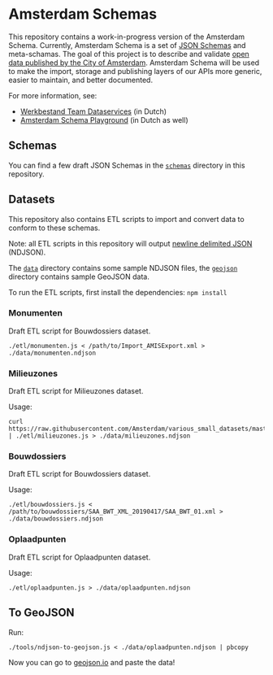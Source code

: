 # Amsterdam Schemas

This repository contains a work-in-progress version of the Amsterdam Schema. Currently, Amsterdam Schema is a set of [JSON Schemas](https://json-schema.org/) and meta-schamas. The goal of this project is to describe and validate [open data published by the City of Amsterdam](https://api.data.amsterdam.nl/api/). Amsterdam Schema will be used to make the import, storage and publishing layers of our APIs more generic, easier to maintain, and better documented.

For more information, see:

- [Werkbestand Team Dataservices](https://observablehq.com/@bertspaan/werkbestand-team-dataservices) (in Dutch)
- [Amsterdam Schema Playground](https://observablehq.com/@bertspaan/amsterdam-schema-playground) (in Dutch as well)

## Schemas

You can find a few draft JSON Schemas in the [`schemas`](schemas) directory in this repository.

## Datasets

This repository also contains ETL scripts to import and convert data to conform to these schemas.

Note: all ETL scripts in this repository will output [newline delimited JSON](http://ndjson.org/) (NDJSON).

The [`data`](data) directory contains some sample NDJSON files, the [`geojson`](geojson) directory contains sample GeoJSON data.

To run the ETL scripts, first install the dependencies: `npm install`

### Monumenten

Draft ETL script for Bouwdossiers dataset.

    ./etl/monumenten.js < /path/to/Import_AMISExport.xml > ./data/monumenten.ndjson

### Milieuzones

Draft ETL script for Milieuzones dataset.

Usage:

    curl https://raw.githubusercontent.com/Amsterdam/various_small_datasets/master/src/milieuzones/data/milieuzones.json | ./etl/milieuzones.js > ./data/milieuzones.ndjson

### Bouwdossiers

Draft ETL script for Bouwdossiers dataset.

Usage:

    ./etl/bouwdossiers.js < /path/to/bouwdossiers/SAA_BWT_XML_20190417/SAA_BWT_01.xml > ./data/bouwdossiers.ndjson

### Oplaadpunten

Draft ETL script for Oplaadpunten dataset.

Usage:

    ./etl/oplaadpunten.js > ./data/oplaadpunten.ndjson

## To GeoJSON

Run:

    ./tools/ndjson-to-geojson.js < ./data/oplaadpunten.ndjson | pbcopy

Now you can go to [geojson.io](http://geojson.io/) and paste the data!
